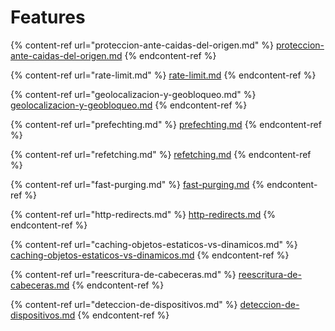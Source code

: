 # Features

{% content-ref url="proteccion-ante-caidas-del-origen.md" %}
[proteccion-ante-caidas-del-origen.md](proteccion-ante-caidas-del-origen.md)
{% endcontent-ref %}

{% content-ref url="rate-limit.md" %}
[rate-limit.md](rate-limit.md)
{% endcontent-ref %}

{% content-ref url="geolocalizacion-y-geobloqueo.md" %}
[geolocalizacion-y-geobloqueo.md](geolocalizacion-y-geobloqueo.md)
{% endcontent-ref %}

{% content-ref url="prefechting.md" %}
[prefechting.md](prefechting.md)
{% endcontent-ref %}

{% content-ref url="refetching.md" %}
[refetching.md](refetching.md)
{% endcontent-ref %}

{% content-ref url="fast-purging.md" %}
[fast-purging.md](fast-purging.md)
{% endcontent-ref %}

{% content-ref url="http-redirects.md" %}
[http-redirects.md](http-redirects.md)
{% endcontent-ref %}

{% content-ref url="caching-objetos-estaticos-vs-dinamicos.md" %}
[caching-objetos-estaticos-vs-dinamicos.md](caching-objetos-estaticos-vs-dinamicos.md)
{% endcontent-ref %}

{% content-ref url="reescritura-de-cabeceras.md" %}
[reescritura-de-cabeceras.md](reescritura-de-cabeceras.md)
{% endcontent-ref %}

{% content-ref url="deteccion-de-dispositivos.md" %}
[deteccion-de-dispositivos.md](deteccion-de-dispositivos.md)
{% endcontent-ref %}
